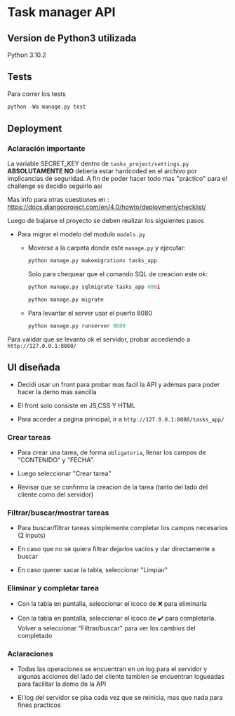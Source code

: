 # Task manager API

## Version de Python3 utilizada
Python 3.10.2


## Tests
Para correr los tests
```python
python -Wa manage.py test
```

## Deployment

### Aclaración importante
La variable SECRET_KEY dentro de `tasks_project/settings.py` **ABSOLUTAMENTE NO** deberia estar hardcoded en el archivo por implicancias de seguridad. A fin de poder hacer todo mas "práctico"
para el challenge se decidio seguirlo asi

Mas info para otras cuestiones en : https://docs.djangoproject.com/en/4.0/howto/deployment/checklist/

Luego de bajarse el proyecto se deben realizar los siguientes pasos
- Para migrar el modelo del modulo `models.py`
    - Moverse a la carpeta donde este `manage.py` y ejecutar:

        ```python
        python manage.py makemigrations tasks_app
        ```
        Solo para chequear que el comando SQL de creacion este ok:
        ```python
        python manage.py sqlmigrate tasks_app 0001
        ```
        ```python
        python manage.py migrate
        ```
        
    - Para levantar el server usar el puerto 8080
        ```python
        python manage.py runserver 8080
        ```
Para validar que se levanto ok el servidor, probar accediendo a `http://127.0.0.1:8080/`

## UI diseñada
- Decidi usar un front para probar mas facil la API y ademas para poder hacer la demo mas sencilla

- El front solo consiste en JS,CSS Y HTML

- Para acceder a pagina principal, ir a `http://127.0.0.1:8080/tasks_app/`

### Crear tareas
- Para crear una tarea, de forma `obligatoria`, llenar los campos de "CONTENIDO" y "FECHA".

- Luego seleccionar "Crear tarea"

- Revisar que se confirmo la creacion de la tarea (tanto del lado del cliente como del servidor)

### Filtrar/buscar/mostrar tareas
- Para buscar/filtrar tareas simplemente completar los campos necesarios (2 inputs)

- En caso que no se quiera filtrar dejarlos vacios y dar directamente a buscar

- En caso querer sacar la tabla, seleccionar "Limpiar"

### Eliminar y completar tarea
- Con la tabla en pantalla, seleccionar el icoco de ❌ para eliminarla

- Con la tabla en pantalla, seleccionar el icoco de ✔️ para completarla. Volver a seleccionar "Filtrar/buscar" para ver los cambios del completado

### Aclaraciones
- Todas las operaciones se encuentran en un log para el servidor y algunas acciones del lado del cliente tambien se encuentran logueadas para facilitar la demo de la API

- El log del servidor se pisa cada vez que se reinicia, mas que nada para fines practicos           
